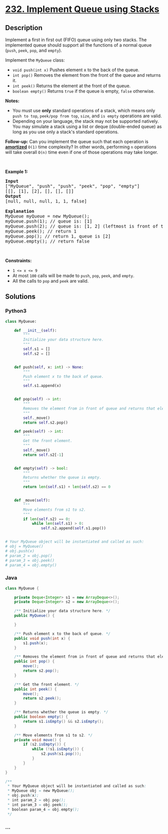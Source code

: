 # [232. Implement Queue using Stacks](https://leetcode.com/problems/implement-queue-using-stacks)



## Description

<p>Implement a first in first out (FIFO) queue using only two stacks. The implemented queue should support all the functions of a normal queue (<code>push</code>, <code>peek</code>, <code>pop</code>, and <code>empty</code>).</p>

<p>Implement the <code>MyQueue</code> class:</p>

<ul>
	<li><code>void push(int x)</code> Pushes element x to the back of the queue.</li>
	<li><code>int pop()</code> Removes the element from the front of the queue and returns it.</li>
	<li><code>int peek()</code> Returns the element at the front of the queue.</li>
	<li><code>boolean empty()</code> Returns <code>true</code> if the queue is empty, <code>false</code> otherwise.</li>
</ul>

<p><b>Notes:</b></p>

<ul>
	<li>You must use <strong>only</strong> standard operations of a stack, which means only <code>push to top</code>, <code>peek/pop from top</code>, <code>size</code>, and <code>is empty</code> operations are valid.</li>
	<li>Depending on your language, the stack may not be supported natively. You may simulate a stack using a list or deque (double-ended queue) as long as you use only a stack&#39;s standard operations.</li>
</ul>

<p><strong>Follow-up:</strong> Can you implement the queue such that each operation is <strong><a href="https://en.wikipedia.org/wiki/Amortized_analysis" target="_blank">amortized</a></strong> <code>O(1)</code> time complexity? In other words, performing <code>n</code> operations will take overall <code>O(n)</code> time even if one of those operations may take longer.</p>

<p>&nbsp;</p>
<p><strong>Example 1:</strong></p>

<pre>
<strong>Input</strong>
[&quot;MyQueue&quot;, &quot;push&quot;, &quot;push&quot;, &quot;peek&quot;, &quot;pop&quot;, &quot;empty&quot;]
[[], [1], [2], [], [], []]
<strong>Output</strong>
[null, null, null, 1, 1, false]

<strong>Explanation</strong>
MyQueue myQueue = new MyQueue();
myQueue.push(1); // queue is: [1]
myQueue.push(2); // queue is: [1, 2] (leftmost is front of the queue)
myQueue.peek(); // return 1
myQueue.pop(); // return 1, queue is [2]
myQueue.empty(); // return false
</pre>

<p>&nbsp;</p>
<p><strong>Constraints:</strong></p>

<ul>
	<li><code>1 &lt;= x &lt;= 9</code></li>
	<li>At most <code>100</code>&nbsp;calls will be made to <code>push</code>, <code>pop</code>, <code>peek</code>, and <code>empty</code>.</li>
	<li>All the calls to <code>pop</code> and <code>peek</code> are valid.</li>
</ul>


## Solutions

<!-- tabs:start -->

### **Python3**

```python
class MyQueue:

    def __init__(self):
        """
        Initialize your data structure here.
        """
        self.s1 = []
        self.s2 = []


    def push(self, x: int) -> None:
        """
        Push element x to the back of queue.
        """
        self.s1.append(x)


    def pop(self) -> int:
        """
        Removes the element from in front of queue and returns that element.
        """
        self._move()
        return self.s2.pop()

    def peek(self) -> int:
        """
        Get the front element.
        """
        self._move()
        return self.s2[-1]


    def empty(self) -> bool:
        """
        Returns whether the queue is empty.
        """
        return len(self.s1) + len(self.s2) == 0


    def _move(self):
        """
        Move elements from s1 to s2.
        """
        if len(self.s2) == 0:
            while len(self.s1) > 0:
                self.s2.append(self.s1.pop())


# Your MyQueue object will be instantiated and called as such:
# obj = MyQueue()
# obj.push(x)
# param_2 = obj.pop()
# param_3 = obj.peek()
# param_4 = obj.empty()
```

### **Java**

```java
class MyQueue {

    private Deque<Integer> s1 = new ArrayDeque<>();
    private Deque<Integer> s2 = new ArrayDeque<>();

    /** Initialize your data structure here. */
    public MyQueue() {

    }

    /** Push element x to the back of queue. */
    public void push(int x) {
        s1.push(x);
    }

    /** Removes the element from in front of queue and returns that element. */
    public int pop() {
        move();
        return s2.pop();
    }

    /** Get the front element. */
    public int peek() {
        move();
        return s2.peek();
    }

    /** Returns whether the queue is empty. */
    public boolean empty() {
        return s1.isEmpty() && s2.isEmpty();
    }

    /** Move elements from s1 to s2. */
    private void move() {
        if (s2.isEmpty()) {
            while (!s1.isEmpty()) {
                s2.push(s1.pop());
            }
        }
    }
}

/**
 * Your MyQueue object will be instantiated and called as such:
 * MyQueue obj = new MyQueue();
 * obj.push(x);
 * int param_2 = obj.pop();
 * int param_3 = obj.peek();
 * boolean param_4 = obj.empty();
 */
```

### **...**

```

```

<!-- tabs:end -->
